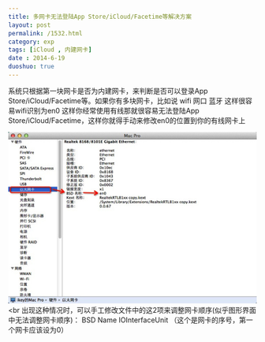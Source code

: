```yaml
---
title: 多网卡无法登陆App Store/iCloud/Facetime等解决方案
layout: post
permalink: /1532.html
category: exp
tags: [iCloud , 内建网卡]
date : 2014-6-19
duoshuo: true
---
```

系统只根据第一块网卡是否为内建网卡，来判断是否可以登录App Store/iCloud/Facetime等。如果你有多块网卡，比如说 wifi 网口 蓝牙 这样很容易wifi识别为en0 这样你经常使用有线那就很容易无法登陆App Store/iCloud/Facetime，这样你就得手动来修改en0的位置到你的有线网卡上

![多网卡无法登陆App Store/iCloud/Facetime等解决方案][1]<br 出现这种情况时，可以手工修改文件中的这2项来调整网卡顺序(似乎图形界面中无法调整网卡顺序)：
BSD Name
IOInterfaceUnit （这个是网卡的序号，第一个网卡应该设为0）

 [1]: /wp-content/uploads/sinapicv2-backup/1532-ww3-large-005V4vEUjw1enveuoxwelj30go0bjwfn.jpg


